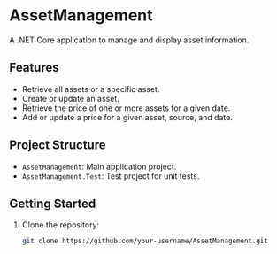 # AssetManagement

A .NET Core application to manage and display asset information.

## Features

- Retrieve all assets or a specific asset.
- Create or update an asset.
- Retrieve the price of one or more assets for a given date.
- Add or update a price for a given asset, source, and date.

## Project Structure

- `AssetManagement`: Main application project.
- `AssetManagement.Test`: Test project for unit tests.

## Getting Started

1. Clone the repository:
   ```bash
   git clone https://github.com/your-username/AssetManagement.git
